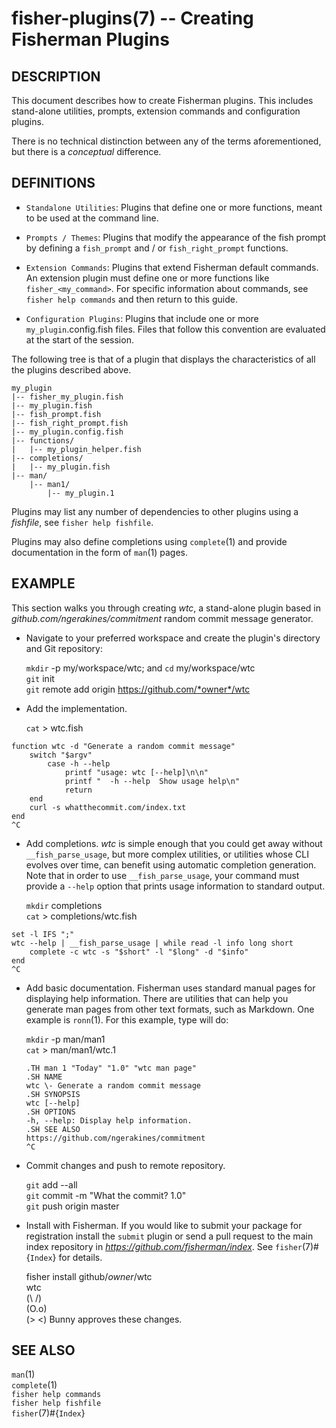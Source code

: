 fisher-plugins(7) -- Creating Fisherman Plugins
===============================================

## DESCRIPTION

This document describes how to create Fisherman plugins. This includes stand-alone utilities, prompts, extension commands and configuration plugins.

There is no technical distinction between any of the terms aforementioned, but there is a *conceptual* difference.

## DEFINITIONS

* `Standalone Utilities`: Plugins that define one or more functions, meant to be used at the command line.

* `Prompts / Themes`: Plugins that modify the appearance of the fish prompt by defining a `fish_prompt` and / or `fish_right_prompt` functions.

* `Extension Commands`: Plugins that extend Fisherman default commands. An extension plugin must define one or more functions like `fisher_<my_command>`. For specific information about commands, see `fisher help commands` and then return to this guide.

* `Configuration Plugins`: Plugins that include one or more `my_plugin`.config.fish files. Files that follow this convention are evaluated at the start of the session.

The following tree is that of a plugin that displays the characteristics of all the plugins described above.

```
my_plugin
|-- fisher_my_plugin.fish
|-- my_plugin.fish
|-- fish_prompt.fish
|-- fish_right_prompt.fish
|-- my_plugin.config.fish
|-- functions/
|   |-- my_plugin_helper.fish
|-- completions/
|   |-- my_plugin.fish
|-- man/
    |-- man1/
        |-- my_plugin.1
```

Plugins may list any number of dependencies to other plugins using a *fishfile*, see `fisher help fishfile`.

Plugins may also define completions using `complete`(1) and provide documentation in the form of `man`(1) pages.

## EXAMPLE

This section walks you through creating *wtc*, a stand-alone plugin based in *github.com/ngerakines/commitment* random commit message generator.


* Navigate to your preferred workspace and create the plugin's directory and Git repository:

    `mkdir` -p my/workspace/wtc; and `cd` my/workspace/wtc<br>
    `git` init<br>
    `git` remote add origin https://github.com/*owner*/wtc<br>


* Add the implementation.

    `cat` > wtc.fish

```
function wtc -d "Generate a random commit message"
    switch "$argv"
        case -h --help
            printf "usage: wtc [--help]\n\n"
            printf "  -h --help  Show usage help\n"
            return
    end
    curl -s whatthecommit.com/index.txt
end
^C
```

* Add completions. *wtc* is simple enough that you could get away without `__fish_parse_usage`, but more complex utilities, or utilities whose CLI evolves over time, can benefit using automatic completion generation. Note that in order to use `__fish_parse_usage`, your command must provide a `--help` option that prints usage information to standard output.

    `mkdir` completions<br>
    `cat` > completions/wtc.fish

```
set -l IFS ";"
wtc --help | __fish_parse_usage | while read -l info long short
    complete -c wtc -s "$short" -l "$long" -d "$info"
end
^C
```

* Add basic documentation. Fisherman uses standard manual pages for displaying help information. There are utilities that can help you generate man pages from other text formats, such as Markdown. One example is `ronn`(1). For this example, type will do:


    `mkdir` -p man/man1<br>
    `cat` > man/man1/wtc.1

    ```
    .TH man 1 "Today" "1.0" "wtc man page"
    .SH NAME
    wtc \- Generate a random commit message
    .SH SYNOPSIS
    wtc [--help]
    .SH OPTIONS
    -h, --help: Display help information.
    .SH SEE ALSO
    https://github.com/ngerakines/commitment
    ^C
    ```

* Commit changes and push to remote repository.

    `git` add --all<br>
    `git` commit -m "What the commit? 1.0"<br>
    `git` push origin master<br>


* Install with Fisherman. If you would like to submit your package for registration install the `submit` plugin or send a pull request to the main index repository in *https://github.com/fisherman/index*. See  `fisher`(7)#{`Index`} for details.


    fisher install github/*owner*/wtc<br>
    wtc<br>
    (\ /)<br>
    (O.o)<br>
    (> <) Bunny approves these changes.<br>


## SEE ALSO

`man`(1)<br>
`complete`(1)<br>
`fisher help commands`<br>
`fisher help fishfile`<br>
`fisher`(7)#{`Index`}<br>
